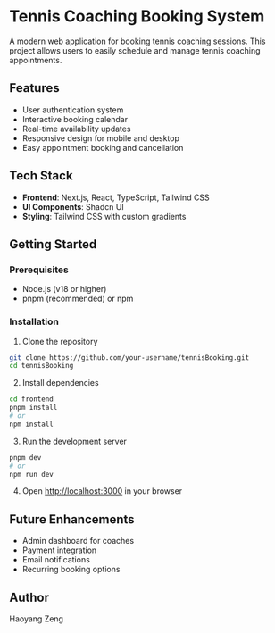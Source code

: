 # Tennis Coaching Booking System

A modern web application for booking tennis coaching sessions. This project allows users to easily schedule and manage tennis coaching appointments.

## Features

- User authentication system
- Interactive booking calendar
- Real-time availability updates
- Responsive design for mobile and desktop
- Easy appointment booking and cancellation

## Tech Stack

- **Frontend**: Next.js, React, TypeScript, Tailwind CSS
- **UI Components**: Shadcn UI
- **Styling**: Tailwind CSS with custom gradients

## Getting Started

### Prerequisites

- Node.js (v18 or higher)
- pnpm (recommended) or npm

### Installation

1. Clone the repository
```bash
git clone https://github.com/your-username/tennisBooking.git
cd tennisBooking
```

2. Install dependencies
```bash
cd frontend
pnpm install
# or
npm install
```

3. Run the development server
```bash
pnpm dev
# or
npm run dev
```

4. Open [http://localhost:3000](http://localhost:3000) in your browser

## Future Enhancements

- Admin dashboard for coaches
- Payment integration
- Email notifications
- Recurring booking options


## Author

Haoyang Zeng